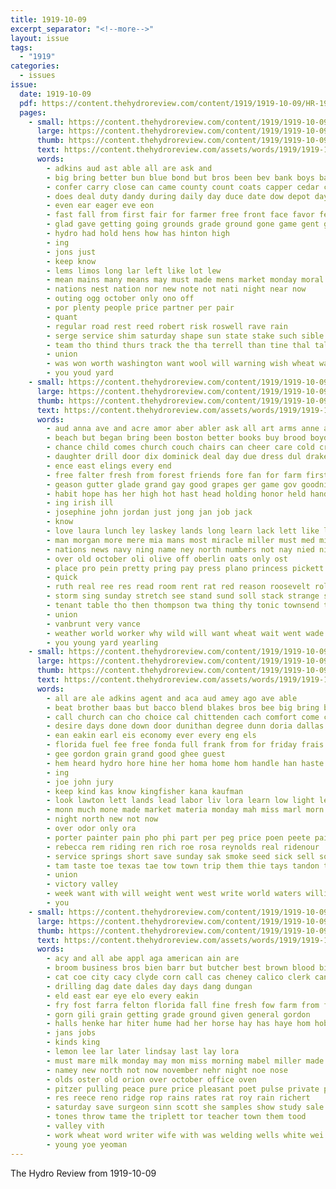```yaml
---
title: 1919-10-09
excerpt_separator: "<!--more-->"
layout: issue
tags:
  - "1919"
categories:
  - issues
issue:
  date: 1919-10-09
  pdf: https://content.thehydroreview.com/content/1919/1919-10-09/HR-1919-10-09.pdf
  pages:
    - small: https://content.thehydroreview.com/content/1919/1919-10-09/small/HR-1919-10-09-01.jpg
      large: https://content.thehydroreview.com/content/1919/1919-10-09/large/HR-1919-10-09-01.jpg
      thumb: https://content.thehydroreview.com/content/1919/1919-10-09/thumbnails/HR-1919-10-09-01.jpg
      text: https://content.thehydroreview.com/assets/words/1919/1919-10-09/HR-1919-10-09-01.txt
      words:
        - adkins aud ast able all are ask and
        - big bring better bun blue bond but bros been bev bank boys ball banks bec box bill blaine band bridgeport business best
        - confer carry close can came county count coats capper cedar cost canyon clear colony calico car confidential
        - does deal duty dandy during daily day duce date dow depot days
        - even ear eager eve eon
        - fast fall from first fair for farmer free front face favor fell friday forward
        - glad gave getting going grounds grade ground gone game gent gas good games
        - hydro had hold hens how has hinton high
        - ing
        - jons just
        - keep know
        - lems limos long lar left like lot lew
        - mean mains many means may must made mens market monday moral mar money more
        - nations nest nation nor new note not nati night near now
        - outing ogg october only ono off
        - por plenty people price partner per pair
        - quant
        - regular road rest reed robert risk roswell rave rain
        - serge service shim saturday shape sun state stake such sible stands score senator stay suits sell season style size see street springs sport special
        - team tho thind thurs track the tha terrell than tine thal talk take
        - union
        - was won worth washington want wool will warning wish wheat way week warn with wil
        - you youd yard
    - small: https://content.thehydroreview.com/content/1919/1919-10-09/small/HR-1919-10-09-02.jpg
      large: https://content.thehydroreview.com/content/1919/1919-10-09/large/HR-1919-10-09-02.jpg
      thumb: https://content.thehydroreview.com/content/1919/1919-10-09/thumbnails/HR-1919-10-09-02.jpg
      text: https://content.thehydroreview.com/assets/words/1919/1919-10-09/HR-1919-10-09-02.txt
      words:
        - aud anna ave and acre amor aber abler ask all art arms anne arm able american astor are
        - beach but began bring been boston better books buy brood boyd board both boys bro back bent beg binder boy bart business bottle bor barber bows brush bet bless
        - chance child comes church couch chairs can cheer care cold cratic cure cap come charm cave city cover chi cai course cost car county company cue
        - daughter drill door dix dominick deal day due dress dul drake down deer
        - ence east elings every end
        - free falter fresh from forest friends fore fan for farm first fern fand french farrow farewell fed found far fuel full farmer fun fine fell foot flor
        - geason gutter glade grand gay good grapes ger game gov goodnight greet globe garding gain given garth
        - habit hope has her high hot hast head holding honor held hands health had home hukill hind hay hee heen house hand hopes hundred hills holiday hydro hour host hak hamlet horse hag hun
        - ing irish ill
        - josephine john jordan just jong jan job jack
        - know
        - love laura lunch ley laskey lands long learn lack lett like lemon look later last lye lady lyon life learned late
        - man morgan more mere mia mans most miracle miller must med milk mon middle mcphail monday maude music mules millet much miss morning men made mel manner
        - nations news navy ning name ney north numbers not nay nied niles narrow nan night new nee november now noon nine
        - over old october oli olive off oberlin oats only ost
        - place pro pein pretty pring pay press plano princess pickett pine parra pleasant price profit per poor part paree piano panama people perfect prairie
        - quick
        - ruth real ree res read room rent rat red reason roosevelt roland reading rob royal
        - storm sing sunday stretch see stand sund soll stack strange shows ship salt story salo seats shells swamp saturday smiling sue seven star september san shall small short seas standard say service simple sic straight start station singer shove shelter ser soon sea stokes sell self sale sole son sow she shoats sit show shi stone seek stove south sita sat som stuff sept school
        - tenant table tho then thompson twa thing thy tonic townsend try than truly tory town till trees trio tura ties trick tow thrall takes tary tax the tae
        - union
        - vanbrunt very vance
        - weather world worker why wild will want wheat wait went wade with week woods well wenk was work wind weatherford writer ways western west wan
        - you young yard yearling
    - small: https://content.thehydroreview.com/content/1919/1919-10-09/small/HR-1919-10-09-03.jpg
      large: https://content.thehydroreview.com/content/1919/1919-10-09/large/HR-1919-10-09-03.jpg
      thumb: https://content.thehydroreview.com/content/1919/1919-10-09/thumbnails/HR-1919-10-09-03.jpg
      text: https://content.thehydroreview.com/assets/words/1919/1919-10-09/HR-1919-10-09-03.txt
      words:
        - all are ale adkins agent and aca aud amey ago ave able
        - beat brother baas but bacco blend blakes bros bee big bring baptist back best been bai buy business better blackwell
        - call church can cho choice cal chittenden cach comfort come carton cant cape cream cost company card
        - desire days done down door dunithan degree dunn doria dallas devoe deal
        - ean eakin earl eis economy ever every eng els
        - florida fuel fee free fonda full frank from for friday frais few farm
        - gee gordon grain grand good ghee guest
        - hem heard hydro hore hine her homa home hom handle han haste hitt has hunger had homes
        - ing
        - joe john jury
        - keep kind kas know kingfisher kana kaufman
        - look lawton lett lands lead labor liv lora learn low light left lodge
        - monn much mone made market materia monday mah miss marl morn man
        - night north new not now
        - over odor only ora
        - porter painter pain pho phi part per peg price poen peete pai people pretty pure
        - rebecca rem riding ren rich roe rosa reynolds real ridenour
        - service springs short save sunday sak smoke seed sick sell southern south saturday supply sop she share straight soe son see sale sea scott smooth sir strength suk styles special store
        - tam taste toe texas tae tow town trip them thie tays tandon the tah thralls tobacco
        - union
        - victory valley
        - week want with will weight went west write world waters willis wearing white wells wil was well
        - you
    - small: https://content.thehydroreview.com/content/1919/1919-10-09/small/HR-1919-10-09-04.jpg
      large: https://content.thehydroreview.com/content/1919/1919-10-09/large/HR-1919-10-09-04.jpg
      thumb: https://content.thehydroreview.com/content/1919/1919-10-09/thumbnails/HR-1919-10-09-04.jpg
      text: https://content.thehydroreview.com/assets/words/1919/1919-10-09/HR-1919-10-09-04.txt
      words:
        - acy and all abe appl aga american ain are
        - broom business bros bien barr but butcher best brown blood big bank ben bradley black bring bay blind
        - cat coe city cacy clyde corn call cas cheney calico clerk can
        - drilling dag date dales day days dang dungan
        - eld east ear eye elo every eakin
        - fry fost farra felton florida fall fine fresh fow farm from for
        - gorn gili grain getting grade ground given general gordon
        - halls henke har hiter hume had her horse hay has haye hom hobart high hol hydro home
        - jans jobs
        - kinds king
        - lemon lee lar later lindsay last lay lora
        - must mare milk monday may mon miss morning mabel miller made mile mouse maman mee mules maud mule
        - namey new north not now november nehr night noe nose
        - olds oster old orion over october office oven
        - pitzer pulling peace pure price pleasant poet pulse private pry proud poage public pounds paal pay
        - res reece reno ridge rop rains rates rat roy rain richert
        - saturday save surgeon sinn scott she samples show study sale steve sey strawberry sieh sales sorrel season special sell star six such sister seat send seed spivey sun
        - tones throw tame the triplett tor teacher town them tood
        - valley vith
        - work wheat word writer wife with was welding wells white wei will weight wright well williams
        - young yoe yeoman
---
```


The Hydro Review from 1919-10-09

<!--more-->

